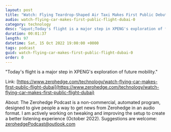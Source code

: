 ```yaml
---
layout: post
title: "Watch: Flying Teardrop-Shaped Air Taxi Makes First Public Debut"
audio: watch-flying-car-makes-first-public-flight-dubai-0
category: technology
desc: "&quot;Today's flight is a major step in XPENG's exploration of future mobility.&quot; "
duration: 00:01:37
length: 97
datetime: Sat, 15 Oct 2022 19:00:00 +0000
tags: podcast
guid: watch-flying-car-makes-first-public-flight-dubai-0
order: 0
---
```

&quot;Today's flight is a major step in XPENG's exploration of future mobility.&quot; 

Link: [https://www.zerohedge.com/technology/watch-flying-car-makes-first-public-flight-dubai](https://www.zerohedge.com/technology/watch-flying-car-makes-first-public-flight-dubai)

About: The Zerohedge Podcast is a non-commercial, automated program, designed to give people a way to get news from Zerohedge in an audio format.  I am actively working on tweaking and improving the setup to create a better listening experience (October 2022).  Suggestions are welcome: [zerohedgePodcast@outlook.com](mailto:zerohedgePodcast@outlook.com)